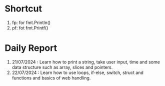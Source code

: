 # Shortcut
1. fp: for fmt.Println()
2. pf: fot fmt.Printf()

# Daily Report
1. 21/07/2024 : Learn how to print a string, take user input, time and some data structure such as array, slices and pointers.
2. 22/07/2024 : Learn how to use loops, if-else, switch, struct and functions and basics of web handling.